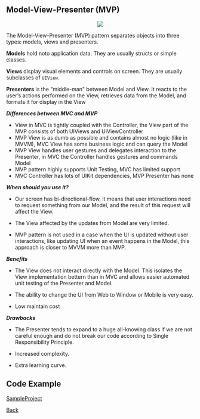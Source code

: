##  Model-View-Presenter (MVP)

<p align="center">
  <image src="images/mvp.png"></image>
</p>



The Model-View-Presenter (MVP) pattern separates objects into three types: models, views and presenters.

<b>Models</b> hold noto application data. They are usually structs or simple classes.

<b>Views</b> display visual elements and controls on screen. They are usually subclasses of `UIView`.

<b>Presenters</b>  is the "middle-man" between Model and View. It reacts to the user’s actions performed on the View, retrieves data from the Model, and formats it for display in the View

***Differences between MVC and MVP***

- View in MVC is tightly coupled with the Controller, the View part of the MVP consists of both UIViews and UIViewController
- MVP View is as dumb as possible and contains almost no logic (like in MVVM), MVC View has some business logic and can query the Model
- MVP View handles user gestures and delegates interaction to the Presenter, in MVC the Controller handles gestures and commands Model
- MVP pattern highly supports Unit Testing, MVC has limited support
- MVC Controller has lots of UIKit dependencies, MVP Presenter has none

***When should you use it?***
- Our screen has bi-directional-flow, it means that user interactions need to request something from our Model, and the result of this request will affect the View.

- The View affected by the updates from Model are very limited.

- MVP pattern is not used in a case when the UI is updated without user interactions, like updating UI when an event happens in the Model, this approach is closer to MVVM more than MVP.

***Benefits***
- The View does not interact directly with the Model. This isolates the View implementation bettern than in MVC and allows easier automated unit testing of the Presenter and Model.

- The ability to change the UI from Web to Window or Mobile is very easy.

- Low maintain cost

***Drawbacks***
- The Presenter tends to expand to a huge all-knowing class if we are not careful enough and do not break our code according to Single Responsibility Principle.

- Increased complexity.

- Extra learning curve.

## Code Example
[SampleProject]

[SampleProject]: ../samples/MVP-pattern/ "SampleProject"






[Back]

[Back]: ../README.md "Back"
